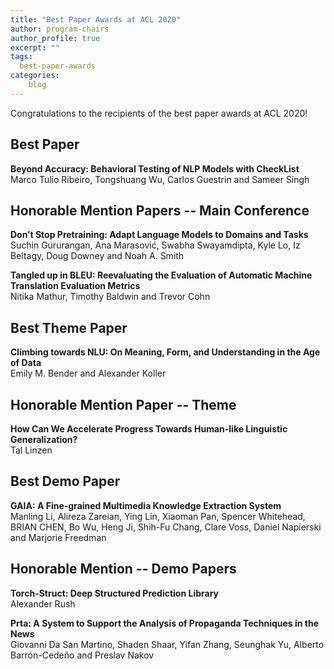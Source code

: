 ```yaml
---
title: "Best Paper Awards at ACL 2020"
author: program-chairs 
author_profile: true
excerpt: ""
tags:
  best-paper-awards
categories:
    blog
---    
```

    

Congratulations to the recipients of the best paper awards at ACL 2020!

## Best Paper

<b>Beyond Accuracy: Behavioral Testing of NLP Models with CheckList</b><br/>
Marco Tulio Ribeiro, Tongshuang Wu, Carlos Guestrin and Sameer Singh


## Honorable Mention Papers -- Main Conference

<b>Don’t Stop Pretraining: Adapt Language Models to Domains and Tasks</b><br/>
Suchin Gururangan, Ana Marasović, Swabha Swayamdipta, Kyle Lo, Iz Beltagy, Doug Downey and Noah A. Smith

<b>Tangled up in BLEU: Reevaluating the Evaluation of Automatic Machine Translation Evaluation Metrics</b><br/>
Nitika Mathur, Timothy Baldwin and Trevor Cohn


## Best Theme Paper

<b>Climbing towards NLU: On Meaning, Form, and Understanding in the Age of Data</b><br/>
Emily M. Bender and Alexander Koller

## Honorable Mention Paper -- Theme

<b>How Can We Accelerate Progress Towards Human-like Linguistic Generalization?</b><br/>
Tal Linzen


## Best Demo Paper

<b>GAIA: A Fine-grained Multimedia Knowledge Extraction System</b><br/>
Manling Li, Alireza Zareian, Ying Lin, Xiaoman Pan, Spencer Whitehead, BRIAN CHEN, Bo Wu, Heng Ji, Shih-Fu Chang, Clare Voss, Daniel Napierski and Marjorie Freedman

## Honorable Mention -- Demo Papers

<b>Torch-Struct: Deep Structured Prediction Library</b><br/>
Alexander Rush

<b>Prta: A System to Support the Analysis of Propaganda Techniques in the News</b><br/>
Giovanni Da San Martino, Shaden Shaar, Yifan Zhang, Seunghak Yu, Alberto Barrón-Cedeño and Preslav Nakov


